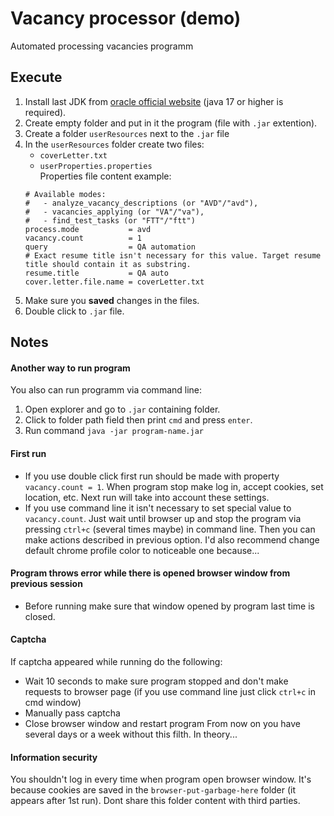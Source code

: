 # Vacancy processor (demo)
Automated processing vacancies programm

## Execute
1. Install last JDK from [oracle official website](https://www.oracle.com/java/technologies/downloads/)
(java 17 or higher is required).
2. Create empty folder and put in it the program (file with `.jar` extention).
3. Create a folder `userResources` next to the `.jar` file
4. In the `userResources` folder create two files:
   - `coverLetter.txt`
   - `userProperties.properties`  
   Properties file content example:
   ```properties
   # Available modes:
   #   - analyze_vacancy_descriptions (or "AVD"/"avd"),
   #   - vacancies_applying (or "VA"/"va"),
   #   - find_test_tasks (or "FTT"/"ftt")
   process.mode           = avd
   vacancy.count          = 1
   query                  = QA automation
   # Exact resume title isn't necessary for this value. Target resume title should contain it as substring.
   resume.title           = QA auto
   cover.letter.file.name = coverLetter.txt
   ```
5. Make sure you **saved** changes in the files.
6. Double click to `.jar` file.
## Notes
#### Another way to run program
You also can run programm via command line:
1. Open explorer and go to `.jar` containing folder.
2. Click to folder path field then print `cmd` and press `enter`.
3. Run command `java -jar program-name.jar`
#### First run
- If you use double click first run should be made with property `vacancy.count = 1`.
When program stop make log in, accept cookies, set location,
etc. Next run will take into account these settings.  
- If you use command line it isn't necessary to set special value to `vacancy.count`.
Just wait until browser up and stop the program via pressing `ctrl+c` (several times maybe) in command
line. Then you can make actions described in previous option.
I'd also recommend change default chrome profile color to noticeable one because...
#### Program throws error while there is opened browser window from previous session
- Before running make sure that window opened by program last time is closed.
#### Captcha
If captcha appeared while running do the following:
- Wait 10 seconds to make sure program stopped and don't make requests to browser page
  (if you use command line just click `ctrl+c` in cmd window)
- Manually pass captcha
- Close browser window and restart program
From now on you have several days or a week without this filth. In theory...
#### Information security
You shouldn't log in every time when program open browser window. It's because cookies are saved in the
`browser-put-garbage-here` folder (it appears after 1st run). Dont share this folder content with third parties.